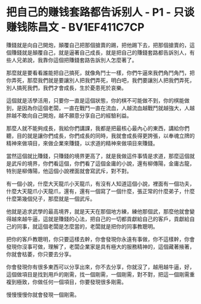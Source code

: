 # 把自己的赚钱套路都告诉别人 - P1 - 只谈赚钱陈昌文 - BV1EF411C7CP

賺錢就是向自己開炮，顛覆自己把那個搶賣的踢，把他踢下去，把那個搶賣的，這個賺錢就是顛覆自己，就是逼著自己成長，就是把自己的賺錢套路都告訴別人，有些人兄弟說，我靠你這個把賺錢套路告訴別人怎麼著了。

那麼就是要看看誰能把自己搞死，就像角鬥士一樣，你們牛逼來我們角鬥角鬥，把你弄死，那麼我們就是要讓別人把我們弄死，明白吧，我們要讓別人把我們弄死，別人搞死我們，我們才會成長，生於憂患死於哀樂。

這個就是活學活用，只要你一直是這個狀態，你的棋不可能做不到，你的棋能做到，是因為你這個老闆，一直在戰鬥一直在流血，人越流血越戰鬥就越強大，人越胖越不敢向自己開炮，越不願意分享自己的經驗利益。

那麼人就不能夠成長，我給你們講課，我都是把最核心最內心的東西，講給你們聽，目的就是讓你們成長，你們成長的同時，我就會成長得更誇張，以奉魂立牌的精神來做項目，來做企業來賺錢，以求道的精神來做項目來賺錢。

當然這個就比賺錢，只賺錢的境界更高了，就是我做這件事情是求道，那麼這個就是武斥的境界，你們看這個，你們看了這個金庸的小說，還有柳傳陽，金庸古龍，特別是柳傳陽，他這個小說裡面就會寫武斥，對不對。

有一個小說，什麼大天龍爪小天龍爪，有沒有人知道這個小說，裡面有一個功夫，什麼大天龍爪小天龍爪，還有，還有一個寫了一個什麼，張正常的什麼弟子，什麼什麼第幾個兒子，那麼就是一個武斥。

他就是追求武學的最高境界，就是天天在那個地方練，練他那個武，那麼他就會變得越來越牛逼，這就是賺錢的心法，把自己的一切都貢獻給自己的客戶，貢獻給自己的同事，就這個老闆是怎麼當的，老闆就是把你的同事教聰明。

把你的客戶教聰明，你只要這樣去幹，你會發現你永遠有事做，你不這樣幹，你會發現你沒事可做，理解了，老闆企業家是具有極大的服務精神的，這個藏著掖著，你就會枯萎，你只要去分享。

你會發現你有很多東西可以分享出來，你不去分享，你就沒了，越用越牛逼，好，這個做項目是找到用戶的剛需，找一個剛需，一個剛需，對不對，把這一個剛需重複到極致，你做任何一個項目，你要發現很多剛需。

慢慢慢慢你就會發現一個剛需。